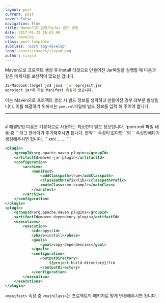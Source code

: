 ```yaml
---
layout: post
current: post
cover: False
navigation: True
title: Maven으로 실행가능Jar 빌드 방법
date: 2017-05-23 16:01:00
tags: develop
class: post-template
subclass: 'post tag-develop'
logo: assets/images/slaysd.png
author: slaysd
---
```

<p></p>
Maven으로 프로젝트 생성 후 Install 타겟으로 만들어진 Jar파일을 실행할 때 다음과 같은 메세지를 보신적이 많으실 겁니다.

```bash
JS-Macbook:target js$ java -jar eproject.jar
eproject.jar에 기본 Manifest 속성이 없습니다.
```

이는 Maven으로 프로젝트 생성 시 빌드 정보를 생략하고 만들어진 경우 대부분 발생됩니다. 이를 해결하기 위해서는
`pom.xml`파일에 빌드 정보를 입력 해 주어야 합니다.
<br/>
* * *
<br/>
# 해결방법
다음은 기본적으로 사용하는 최소한의 빌드 정보입니다. `pom.xml`파일 내용 중 `<plugins>` 태그 안에다가 추가해주시면 됩니다. 만약 `<plugins>` 속성이 없다면 `<project>`의 `<build>` 속성안에다가 생성해주시면 됩니다.
```xml
<project>
    ...
    <build>
        <plugins>
            <plugin>
                ...
            </plugin>
        </plugins>
    </build>
</project>
```

```xml
<plugin>
    <groupId>org.apache.maven.plugins</groupId>
    <artifactId>maven-jar-plugin</artifactId>
    <configuration>
        <archive>
            <manifest>
                <addClasspath>true</addClasspath>
                <classpathPrefix>lib/</classpathPrefix>
                <mainClass>com.example</mainClass>
            </manifest>
        </archive>
    </configuration>
</plugin>
<plugin>
    <groupId>org.apache.maven.plugins</groupId>
    <artifactId>maven-dependency-plugin</artifactId>
    <executions>
        <execution>
            <id>copy</id>
            <phase>install</phase>
            <goals>
                <goal>copy-dependencies</goal>
            </goals>
            <configuration>
                <outputDirectory>
                    ${project.build.directory}/lib
                </outputDirectory>
            </configuration>
        </execution>
    </executions>
</plugin>
```

`<manifest>` 속성 중 `<mainClass>`는 프로젝트의 패키지로 맞게 변경해주시면 됩니다.